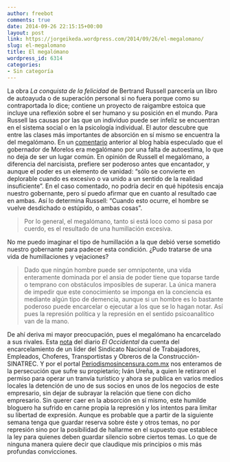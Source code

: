 ```yaml
---
author: freebot
comments: true
date: 2014-09-26 22:15:15+00:00
layout: post
link: https://jorgeikeda.wordpress.com/2014/09/26/el-megalomano/
slug: el-megalomano
title: El megalómano
wordpress_id: 6314
categories:
- Sin categoría
---
```


La obra _La conquista de la felicidad_ de Bertrand Russell parecería un libro de autoayuda o de superación personal si no fuera porque como su contraportada lo dice; contiene un proyecto de raigambre estoica que incluye una reflexión sobre el ser humano y su posición en el mundo.
Para Russell las causas por las que un individuo puede ser infeliz se encuentran en el sistema social o en la psicología individual. El autor descubre que entre las clases más importantes de absorción en sí mismo se encuentra la del megalómano.
En un [comentario](http://www.jorgeikeda.com/wordpress/?p=6256) anterior al blog había especulado que el gobernador de Morelos era megalómano por una falta de autoestima, lo que no deja de ser un lugar común. En opinión de Russell el megalómano, a diferencia del narcisista, prefiere ser poderoso antes que encantador, y aunque el poder es un elemento de vanidad: “sólo se convierte en deplorable cuando es excesivo o va unido a un sentido de la realidad insuficiente”. En el caso comentado, no podría decir en qué hipótesis encaja nuestro gobernante, pero sí puedo afirmar que en cuanto al resultado cae en ambas. Así lo determina Russell: “Cuando esto ocurre, el hombre se vuelve desdichado o estúpido, o ambas cosas”.


<blockquote>Por lo general, el megalómano, tanto si está loco como si pasa por cuerdo, es el resultado de una humillación excesiva.</blockquote>


No me puedo imaginar el tipo de humillación a la que debió verse sometido nuestro gobernante para padecer esta condición. ¿Pudo tratarse de una vida de humillaciones y vejaciones?


<blockquote>Dado que ningún hombre puede ser omnipotente, una vida enteramente dominada por el ansia de poder tiene que toparse tarde o temprano con obstáculos imposibles de superar. La única manera de impedir que este conocimiento se imponga en la conciencia es mediante algún tipo de demencia, aunque si un hombre es lo bastante poderoso puede encarcelar o ejecutar a los que se lo hagan notar. Así pues la represión política y la represión en el sentido psicoanalítico van de la mano.</blockquote>


De ahí deriva mi mayor preocupación, pues el megalómano ha encarcelado a sus rivales. Esta [nota](http://www.oem.com.mx/eloccidental/notas/n3508292.htm) del diario _El Occidental_ da cuenta del encarcelamiento de un líder del Sindicato Nacional de Trabajadores, Empleados, Choferes, Transportistas y Obreros de la Construcción-SINATREC. Y por el portal [Periodismosincensura.com.mx](http://www.periodismosincensura.com.mx/represion-graquista/) nos enteramos de la persecución que sufre su propietario; Iván Ureña, a quien le retiraron el permiso para operar un tranvía turístico y ahora se publica en varios medios locales la detención de uno de sus socios en unos de los negocios de este empresario, sin dejar de subrayar la relación que tiene con dicho empresario.
Sin querer caer en la absorción en sí mismo, este humilde bloguero ha sufrido en carne propia la represión y los intentos para limitar su libertad de expresión. Aunque es probable que a partir de la siguiente semana tenga que guardar reserva sobre éste y otros temas, no por represión sino por la posibilidad de hallarme en el supuesto que establece la ley para quienes deben guardar silencio sobre ciertos temas. Lo que de ninguna manera quiere decir que claudique mis principios o mis más profundas convicciones.
